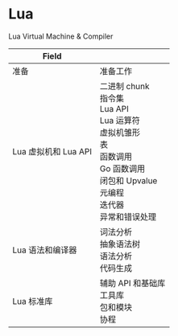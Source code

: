 # Lua
Lua Virtual Machine &amp; Compiler

| Field                |                                                              |
| -------------------- | ------------------------------------------------------------ |
| 准备                 | 准备工作                                                     |
| Lua 虚拟机和 Lua API | 二进制 chunk<br />指令集<br />Lua API<br />Lua 运算符<br />虚拟机雏形<br />表<br />函数调用<br />Go 函数调用<br />闭包和 Upvalue<br />元编程<br />迭代器<br />异常和错误处理 |
| Lua 语法和编译器     | 词法分析<br />抽象语法树<br />语法分析<br />代码生成         |
| Lua 标准库           | 辅助 API 和基础库<br />工具库<br />包和模块<br />协程        |

